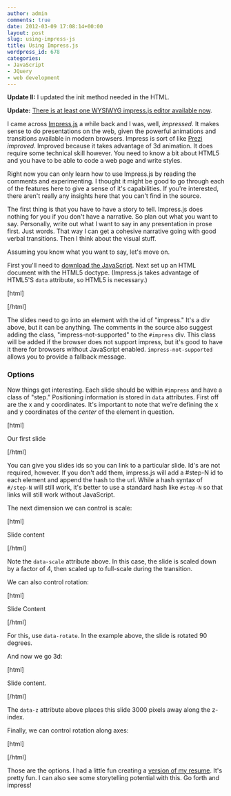 ```yaml
---
author: admin
comments: true
date: 2012-03-09 17:08:14+00:00
layout: post
slug: using-impress-js
title: Using Impress.js
wordpress_id: 678
categories:
- JavaScript
- JQuery
- web development
---
```


**Update II:** I updated the init method needed in the HTML.

**Update:** [There is at least one WYSIWYG impress.js editor available now](http://www.hsivaram.com/impressionist/alpha3/).

I came across [Impress.js](http://bartaz.github.com/impress.js/#/bored) a while back and I was, well, _impressed_. It makes sense to do presentations on the web, given the powerful animations and transitions available in modern browsers. Impress is sort of like [Prezi](http://prezi.com/) _improved_. Improved because it takes advantage of 3d animation. It does require some technical skill however. You need to know a bit about HTML5 and you have to be able to code a web page and write styles.

Right now you can only learn how to use Impress.js by reading the comments and experimenting. I thought it might be good to go through each of the features here to give a sense of it's capabilities. If you're interested, there aren't really any insights here that you can't find in the source.<!-- more -->

The first thing is that you have to have a story to tell. Impress.js does nothing for you if you don't have a narrative. So plan out what you want to say. Personally, write out what I want to say in any presentation in prose first. Just words. That way I can get a cohesive narrative going with good verbal transitions. Then I think about the visual stuff.

Assuming you know what you want to say, let's move on.

First you'll need to [download the JavaScript](https://github.com/bartaz/impress.js). Next set up an HTML document with the HTML5 doctype. (Impress.js takes advantage of HTML5'S `data` attribute, so HTML5 is necessary.)

[html]<!doctype html>
<html lang="en">
<head>
    <title>Impress.js Presentation</title>
</head>
<body>
<div id="impress">
</div>
<!-- Put the script at the bottom -->
<script src="js/impress.js"></script>
<script>impress().init();</script>
</body>
</html>[/html]

The slides need to go into an element with the id of "impress." It's a div above, but it can be anything. The comments in the source also suggest adding the class, "impress-not-supported" to the `#impress` div. This class will be added if the browser does not support impress, but it's good to have it there for browsers without JavaScript enabled. `impress-not-supported` allows you to provide a fallback message.



### Options



Now things get interesting. Each slide should be within `#impress` and have a class of "step." Positioning information is stored in `data` attributes. First off are the x and y coordinates. It's important to note that we're defining the x and y coordinates of the _center_ of the element in question.

[html]<div class="slide" data-x="-1500" data-y="-1000"><p>Our first slide</p></div>[/html]

You can give you slides ids so you can link to a particular slide. Id's are not required, however. If you don't add them, impress.js will add a #step-N id to each element and append the hash to the url. While a hash syntax of `#/step-N` will still work, it's better to use a standard hash like `#step-N` so that links will still work without JavaScript.

The next dimension we can control is scale:

[html]<div id="title" class="step" data-x="0" data-y="0" data-scale="4"><p>Slide content</p></div>[/html]

Note the `data-scale` attribute above. In this case, the slide is scaled down by a factor of 4, then scaled up to full-scale during the transition.

We can also control rotation:

[html]<div id="its" class="step" data-x="850" data-y="3000" data-rotate="90" data-scale="5"><p>Slide Content</p>[/html]

For this, use `data-rotate`. In the example above, the slide is rotated 90 degrees.

And now we go 3d:

[html]<div id="tiny" class="step" data-x="2825" data-y="2325" data-z="-3000" data-rotate="300" data-scale="1"><p>Slide content.</p></div>[/html]

The `data-z` attribute above places this slide 3000 pixels away along the z-index.

Finally, we can control rotation along axes:

[html]<div id="its-in-3d" class="step" data-x="6200" data-y="4300" data-z="-100" data-rotate-x="-40" data-rotate-y="10" data-scale="2"><p>[/html]

Those are the options. I had a little fun creating a [version of my resume](http://truetone.github.com/impress-resume/). It's pretty fun. I can also see some storytelling potential with this. Go forth and impress!
